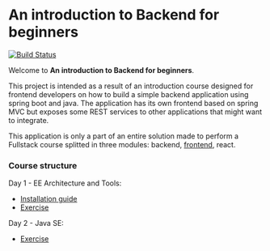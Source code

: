 An introduction to Backend for beginners 
=========================================

[![Build Status](https://travis-ci.org/mcolombosperoni/an-introduction-to-backend-for-beginners.svg?branch=master)](https://travis-ci.org/mcolombosperoni/an-introduction-to-backend-for-beginners)

Welcome to **An introduction to Backend for beginners**.

This project is intended as a result of an introduction course designed for frontend developers on how to build a simple backend application using spring boot and java.
The application has its own frontend based on spring MVC but exposes some REST services to other applications that might want to integrate.

This application is only a part of an entire solution made to perform a Fullstack course splitted in three modules: backend, [frontend](https://marcomontalbano.github.io/an-introduction-to-frontend-for-beginners), react.


### Course structure

Day 1 - EE Architecture and Tools: 
- [Installation guide](course/day1/InstallTools.md)
- [Exercise](course/day1/exercise.md)

Day 2 - Java SE: 
- [Exercise](course/day2/exercise.md)
        
